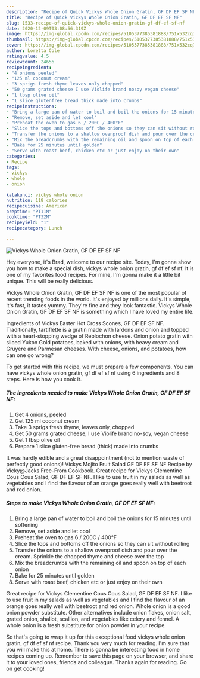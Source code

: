 ```yaml
---
description: "Recipe of Quick Vickys Whole Onion Gratin, GF DF EF SF NF"
title: "Recipe of Quick Vickys Whole Onion Gratin, GF DF EF SF NF"
slug: 1533-recipe-of-quick-vickys-whole-onion-gratin-gf-df-ef-sf-nf
date: 2020-12-09T03:08:56.319Z
image: https://img-global.cpcdn.com/recipes/5105377385381888/751x532cq70/vickys-whole-onion-gratin-gf-df-ef-sf-nf-recipe-main-photo.jpg
thumbnail: https://img-global.cpcdn.com/recipes/5105377385381888/751x532cq70/vickys-whole-onion-gratin-gf-df-ef-sf-nf-recipe-main-photo.jpg
cover: https://img-global.cpcdn.com/recipes/5105377385381888/751x532cq70/vickys-whole-onion-gratin-gf-df-ef-sf-nf-recipe-main-photo.jpg
author: Loretta Cole
ratingvalue: 4.5
reviewcount: 24656
recipeingredient:
- "4 onions peeled"
- "125 ml coconut cream"
- "3 sprigs fresh thyme leaves only chopped"
- "50 grams grated cheese I use Violife brand nosoy vegan cheese"
- "1 tbsp olive oil"
- "1 slice glutenfree bread thick made into crumbs"
recipeinstructions:
- "Bring a large pan of water to boil and boil the onions for 15 minutes until softening"
- "Remove, set aside and let cool"
- "Preheat the oven to gas 6 / 200C / 400°F"
- "Slice the tops and bottoms off the onions so they can sit without rolling"
- "Transfer the onions to a shallow ovenproof dish and pour over the cream. Sprinkle the chopped thyme and cheese over the top"
- "Mix the breadcrumbs with the remaining oil and spoon on top of each onion"
- "Bake for 25 minutes until golden"
- "Serve with roast beef, chicken etc or just enjoy on their own"
categories:
- Recipe
tags:
- vickys
- whole
- onion

katakunci: vickys whole onion 
nutrition: 118 calories
recipecuisine: American
preptime: "PT11M"
cooktime: "PT32M"
recipeyield: "1"
recipecategory: Lunch

---
```



![Vickys Whole Onion Gratin, GF DF EF SF NF](https://img-global.cpcdn.com/recipes/5105377385381888/751x532cq70/vickys-whole-onion-gratin-gf-df-ef-sf-nf-recipe-main-photo.jpg)

Hey everyone, it's Brad, welcome to our recipe site. Today, I'm gonna show you how to make a special dish, vickys whole onion gratin, gf df ef sf nf. It is one of my favorites food recipes. For mine, I'm gonna make it a little bit unique. This will be really delicious.

Vickys Whole Onion Gratin, GF DF EF SF NF is one of the most popular of recent trending foods in the world. It's enjoyed by millions daily. It's simple, it's fast, it tastes yummy. They're fine and they look fantastic. Vickys Whole Onion Gratin, GF DF EF SF NF is something which I have loved my entire life.

Ingredients of Vickys Easter Hot Cross Scones, GF DF EF SF NF. Traditionally, tartiflette is a gratin made with lardons and onion and topped with a heart-stopping wedge of Reblochon cheese. Onion potato gratin with sliced Yukon Gold potatoes, baked with onions, with heavy cream and Gruyere and Parmesan cheeses. With cheese, onions, and potatoes, how can one go wrong?


To get started with this recipe, we must prepare a few components. You can have vickys whole onion gratin, gf df ef sf nf using 6 ingredients and 8 steps. Here is how you cook it.

<!--inarticleads1-->

##### The ingredients needed to make Vickys Whole Onion Gratin, GF DF EF SF NF:

1. Get 4 onions, peeled
1. Get 125 ml coconut cream
1. Take 3 sprigs fresh thyme, leaves only, chopped
1. Get 50 grams grated cheese, I use Violife brand no-soy, vegan cheese
1. Get 1 tbsp olive oil
1. Prepare 1 slice gluten-free bread (thick) made into crumbs


It was hardly edible and a great disappointment (not to mention waste of perfectly good onions)! Vickys Mojito Fruit Salad GF DF EF SF NF Recipe by Vicky@Jacks Free-From Cookbook. Great recipe for Vickys Clementine Cous Cous Salad, GF DF EF SF NF. I like to use fruit in my salads as well as vegetables and I find the flavour of an orange goes really well with beetroot and red onion. 

<!--inarticleads2-->

##### Steps to make Vickys Whole Onion Gratin, GF DF EF SF NF:

1. Bring a large pan of water to boil and boil the onions for 15 minutes until softening
1. Remove, set aside and let cool
1. Preheat the oven to gas 6 / 200C / 400°F
1. Slice the tops and bottoms off the onions so they can sit without rolling
1. Transfer the onions to a shallow ovenproof dish and pour over the cream. Sprinkle the chopped thyme and cheese over the top
1. Mix the breadcrumbs with the remaining oil and spoon on top of each onion
1. Bake for 25 minutes until golden
1. Serve with roast beef, chicken etc or just enjoy on their own


Great recipe for Vickys Clementine Cous Cous Salad, GF DF EF SF NF. I like to use fruit in my salads as well as vegetables and I find the flavour of an orange goes really well with beetroot and red onion. Whole onion is a good onion powder substitute. Other alternatives include onion flakes, onion salt, grated onion, shallot, scallion, and vegetables like celery and fennel. A whole onion is a fresh substitute for onion powder in your recipe. 

So that's going to wrap it up for this exceptional food vickys whole onion gratin, gf df ef sf nf recipe. Thank you very much for reading. I'm sure that you will make this at home. There is gonna be interesting food in home recipes coming up. Remember to save this page on your browser, and share it to your loved ones, friends and colleague. Thanks again for reading. Go on get cooking!
